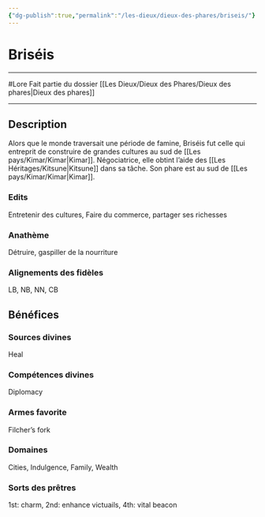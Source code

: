 ```yaml
---
{"dg-publish":true,"permalink":"/les-dieux/dieux-des-phares/briseis/"}
---
```


# Briséis
---
#Lore
Fait partie du dossier [[Les Dieux/Dieux des Phares/Dieux des phares\|Dieux des phares]]

-------
## Description
Alors que le monde traversait une période de famine, Briséis fut celle qui entreprit de construire de grandes cultures au sud de [[Les pays/Kimar/Kimar\|Kimar]]. Négociatrice, elle obtint l’aide des [[Les Héritages/Kitsune\|Kitsune]] dans sa tâche.
Son phare est au sud de [[Les pays/Kimar/Kimar\|Kimar]].
### Edits
Entretenir des cultures, Faire du commerce, partager ses richesses
### Anathème
Détruire, gaspiller de la nourriture
### Alignements des fidèles
LB, NB, NN, CB
## Bénéfices
### Sources divines
Heal
### Compétences divines
Diplomacy
### Armes favorite
Filcher’s fork
### Domaines
Cities, Indulgence, Family, Wealth
### Sorts des prêtres
1st: charm, 2nd: enhance victuails, 4th: vital beacon